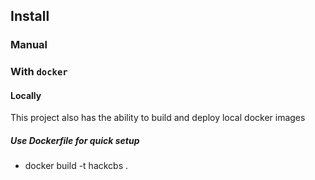 ## Install

### Manual

### With `docker`

#### Locally

This project also has the ability to build and deploy local docker images

##### Use Dockerfile for quick setup
- docker build -t hackcbs .
